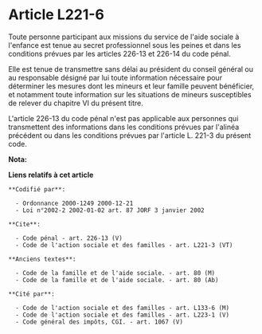 # Article L221-6

Toute personne participant aux missions du service de l'aide sociale à l'enfance est tenue au secret professionnel sous les
peines et dans les conditions prévues par les articles 226-13 et 226-14 du code pénal. 

Elle est tenue de transmettre sans délai au président du conseil général ou au responsable désigné par lui toute information
nécessaire pour déterminer les mesures dont les mineurs et leur famille peuvent bénéficier, et notamment toute information
sur les situations de mineurs susceptibles de relever du chapitre VI du présent titre. 

L'article 226-13 du code pénal n'est pas applicable aux personnes qui transmettent des informations dans les conditions
prévues par l'alinéa précédent ou dans les conditions prévues par l'article L. 221-3 du présent code.

**Nota:**



**Liens relatifs à cet article**

	**Codifié par**:

	  - Ordonnance 2000-1249 2000-12-21
	  - Loi n°2002-2 2002-01-02 art. 87 JORF 3 janvier 2002

	**Cite**:

	  - Code pénal - art. 226-13 (V)
	  - Code de l'action sociale et des familles - art. L221-3 (VT)

	**Anciens textes**:

	  - Code de la famille et de l'aide sociale. - art. 80 (M)
	  - Code de la famille et de l'aide sociale. - art. 80 (Ab)

	**Cité par**:

	  - Code de l'action sociale et des familles - art. L133-6 (M)
	  - Code de l'action sociale et des familles - art. L223-1 (V)
	  - Code général des impôts, CGI. - art. 1067 (V)

